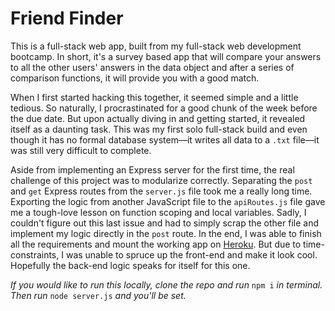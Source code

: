 # Friend Finder

This is a full-stack web app, built from my full-stack web development bootcamp. In short, it's a survey based app that will compare your answers to all the other users' answers in the data object and after a series of comparison functions, it will provide you with a good match.

When I first started hacking this together, it seemed simple and a little tedious. So naturally, I procrastinated for a good chunk of the week before the due date. But upon actually diving in and getting started, it revealed itself as a daunting task. This was my first solo full-stack build and even though it has no formal database system—it writes all data to a `.txt` file—it was still very difficult to complete. 

Aside from implementing an Express server for the first time, the real challenge of this project was to modularize correctly. Separating the `post` and `get` Express routes from the `server.js` file took me a really long time. Exporting the logic from another JavaScript file to the `apiRoutes.js` file gave me a tough-love lesson on function scoping and local variables. Sadly, I couldn't figure out this last issue and had to simply scrap the other file and implement my logic directly in the `post` route. In the end, I was able to finish all the requirements and mount the working app on [Heroku](https://bootcamp-friend-finder-hw.herokuapp.com/). But due to time-constraints, I was unable to spruce up the front-end and make it look cool. Hopefully the back-end logic speaks for itself for this one.

_If you would like to run this locally, clone the repo and run_ `npm i` _in terminal. Then run_ `node server.js` _and you'll be set._
